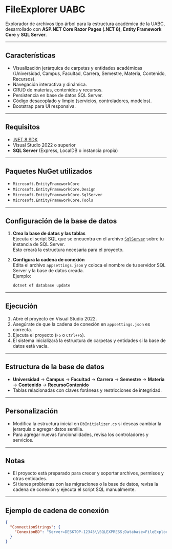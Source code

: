 ﻿
# FileExplorer UABC

Explorador de archivos tipo árbol para la estructura académica de la UABC, desarrollado con **ASP.NET Core Razor Pages (.NET 8)**, **Entity Framework Core** y **SQL Server**.

---

## Características

- Visualización jerárquica de carpetas y entidades académicas (Universidad, Campus, Facultad, Carrera, Semestre, Materia, Contenido, Recursos).
- Navegación interactiva y dinámica.
- CRUD de materias, contenidos y recursos.
- Persistencia en base de datos SQL Server.
- Código desacoplado y limpio (servicios, controladores, modelos).
- Bootstrap para UI responsiva.

---

## Requisitos

- [.NET 8 SDK](https://dotnet.microsoft.com/download/dotnet/8.0)
- Visual Studio 2022 o superior
- **SQL Server** (Express, LocalDB o instancia propia)

---

## Paquetes NuGet utilizados

- `Microsoft.EntityFrameworkCore`
- `Microsoft.EntityFrameworkCore.Design`
- `Microsoft.EntityFrameworkCore.SqlServer`
- `Microsoft.EntityFrameworkCore.Tools`

---

## Configuración de la base de datos

1. **Crea la base de datos y las tablas**  
   Ejecuta el script SQL que se encuentra en el archivo [`SqlServer`](FileExplorer/SqlServer) sobre tu instancia de SQL Server.  
   Esto creará la estructura necesaria para el proyecto.

2. **Configura la cadena de conexión**  
   Edita el archivo `appsettings.json` y coloca el nombre de tu servidor SQL Server y la base de datos creada.  
   Ejemplo:

   ```bash
   dotnet ef database update

---

## Ejecución

1. Abre el proyecto en Visual Studio 2022.
2. Asegúrate de que la cadena de conexión en `appsettings.json` es correcta.
3. Ejecuta el proyecto (`F5` o `Ctrl+F5`).
4. El sistema inicializará la estructura de carpetas y entidades si la base de datos está vacía.

---

## Estructura de la base de datos

* **Universidad** → **Campus** → **Facultad** → **Carrera** → **Semestre** → **Materia** → **Contenido** → **RecursoContenido**
* Tablas relacionadas con claves foráneas y restricciones de integridad.

---

## Personalización

* Modifica la estructura inicial en `DbInitializer.cs` si deseas cambiar la jerarquía o agregar datos semilla.
* Para agregar nuevas funcionalidades, revisa los controladores y servicios.

---

## Notas

* El proyecto está preparado para crecer y soportar archivos, permisos y otras entidades.
* Si tienes problemas con las migraciones o la base de datos, revisa la cadena de conexión y ejecuta el script SQL manualmente.

---

## Ejemplo de cadena de conexión

```json
{
  "ConnectionStrings": {
    "ConexionBD": "Server=DESKTOP-12345\\SQLEXPRESS;Database=FileExplorerDb;Trusted_Connection=True;MultipleActiveResultSets=true"
  }
}
```



